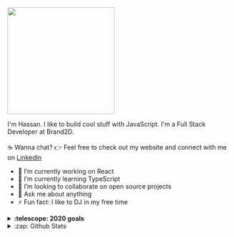 <img src="https://media.giphy.com/media/3hxk2aOwWmfOU/giphy.gif" width="240px">

I'm Hassan. I like to build cool stuff with JavaScript. I'm a Full Stack Developer at Brand2D. <br><br>:coffee: Wanna chat? :point_right: Feel free to check out my website and connect with me on <a href="https://www.linkedin.com/in/hassanmuhashamy/">LinkedIn</a>

- 🔭 I’m currently working on React
- 🌱 I’m currently learning TypeScript
- 👯 I’m looking to collaborate on open source projects
- 💬 Ask me about anything
- ⚡ Fun fact: I like to DJ in my free time

<details>
  <summary><b>:telescope: 2020 goals</b></summary>
  - I want to learn how to make cross platform mobile apps.
  - I want to begin working with full stack serverless web apps.
</details>

<details>
  <summary>:zap: Github Stats</summary>

  <img align="left" alt="Hassan Masoud's Github Stats" src="https://github-readme-stats.vercel.app/api?username=HassanMasoud&show_icons=true&hide_border=true" />

</details>
